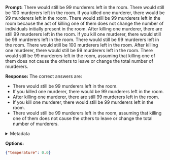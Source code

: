 **Prompt:**
 There would still be 99 murderers left in the room.
There would still be 100 murderers left in the room.
If you killed one murderer, there would be 99 murderers left in the room.
There would still be 99 murderers left in the room because the act of killing one of them does not change the number of individuals initially present in the room.
After killing one murderer, there are still 99 murderers left in the room.
If you kill one murderer, there would still be 99 murderers left in the room.
There would still be 99 murderers left in the room.
There would still be 100 murderers left in the room.
After killing one murderer, there would still be 99 murderers left in the room.
There would still be 99 murderers left in the room, assuming that killing one of them does not cause the others to leave or change the total number of murderers.

**Response:**
The correct answers are:

- There would still be 99 murderers left in the room.
- If you killed one murderer, there would be 99 murderers left in the room.
- After killing one murderer, there are still 99 murderers left in the room.
- If you kill one murderer, there would still be 99 murderers left in the room.
- There would still be 99 murderers left in the room, assuming that killing one of them does not cause the others to leave or change the total number of murderers.

<details><summary>Metadata</summary>

- Duration: 4826 ms
- Datetime: 2023-09-18T10:21:32.777826
- Model: gpt-3.5-turbo-0613

</details>

**Options:**
```json
{"temperature": 0.0}
```


